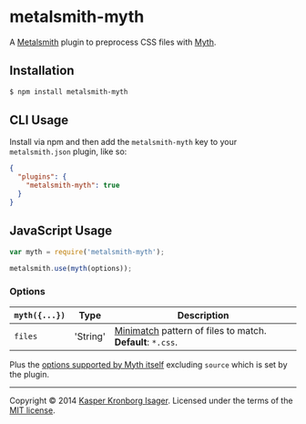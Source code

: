 # metalsmith-myth

A [Metalsmith](http://metalsmith.io) plugin to preprocess CSS files with [Myth](http://myth.io).

## Installation

```sh
$ npm install metalsmith-myth
```

## CLI Usage

Install via npm and then add the `metalsmith-myth` key to your `metalsmith.json` plugin, like so:

```json
{
  "plugins": {
    "metalsmith-myth": true
  } 
}
```

## JavaScript Usage

```js
var myth = require('metalsmith-myth');

metalsmith.use(myth(options));
```

### Options

`myth({...})` | Type     | Description
---           | ---      | ---
`files`       | 'String' | [Minimatch](https://github.com/isaacs/minimatch) pattern of files to match. __Default__: `*.css`.

Plus the [options supported by Myth itself](https://github.com/segmentio/myth#nodejs) excluding `source` which is set by the plugin.

---

Copyright &copy; 2014 [Kasper Kronborg Isager](https://github.com/kasperisager). Licensed under the terms of the [MIT license](LICENSE.md).
